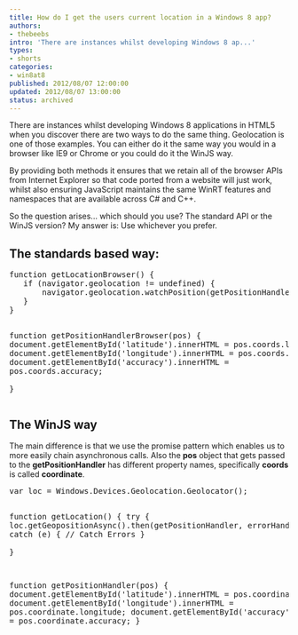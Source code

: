 ```yaml
---
title: How do I get the users current location in a Windows 8 app?
authors:
- thebeebs
intro: 'There are instances whilst developing Windows 8 ap...'
types:
- shorts
categories:
- win8at8
published: 2012/08/07 12:00:00
updated: 2012/08/07 13:00:00
status: archived
---
```


There are instances whilst developing Windows 8 applications in HTML5 when you discover there are two ways to do the same thing. Geolocation is one of those examples. You can either do it the same way you would in a browser like IE9 or Chrome or you could do it the WinJS way. 

By providing both methods it ensures that we retain all of the browser APIs from Internet Explorer so that code ported from a website will just work, whilst also ensuring JavaScript maintains the same WinRT features and namespaces that are available across C# and C++.

So the question arises... which should you use? The standard API or the WinJS version? My answer is: Use whichever you prefer.

## The standards based way:
  <div id="scid:f32c3428-b7e9-4f15-a8ea-c502c7ff2e88:7ca218fa-c172-452e-a903-8eed8729bbcb" class="wlWriterEditableSmartContent" style="float: none; padding-bottom: 0px; padding-top: 0px; padding-left: 0px; margin: 0px; display: inline; padding-right: 0px"><pre class="brush: javascript;">function getLocationBrowser() {
   if (navigator.geolocation != undefined) {
       navigator.geolocation.watchPosition(getPositionHandlerBrowser, errorHandler);
   }
}

function getPositionHandlerBrowser(pos) {
    document.getElementById('latitude').innerHTML = pos.coords.latitude;
    document.getElementById('longitude').innerHTML = pos.coords.longitude;
    document.getElementById('accuracy').innerHTML = pos.coords.accuracy;        
}</pre></div>

## The WinJS way

The main difference is that we use the promise pattern which enables us to more easily chain asynchronous calls. Also the **pos** object that gets passed to the **getPositionHandler** has different property names, specifically **coords** is called **coordinate**.

  <div id="scid:f32c3428-b7e9-4f15-a8ea-c502c7ff2e88:a3cd1818-8048-4a7b-9ccc-9f6b5a535f81" class="wlWriterEditableSmartContent" style="float: none; padding-bottom: 0px; padding-top: 0px; padding-left: 0px; margin: 0px; display: inline; padding-right: 0px"><pre class="brush: javascript;">var loc = Windows.Devices.Geolocation.Geolocator();

function getLocation() {
    try {
        loc.getGeopositionAsync().then(getPositionHandler, errorHandler);
    } catch (e) {
        // Catch Errors
    }        
}

function getPositionHandler(pos) {
    document.getElementById('latitude').innerHTML = pos.coordinate.latitude;
    document.getElementById('longitude').innerHTML = pos.coordinate.longitude;
    document.getElementById('accuracy').innerHTML = pos.coordinate.accuracy;
}</pre></div>